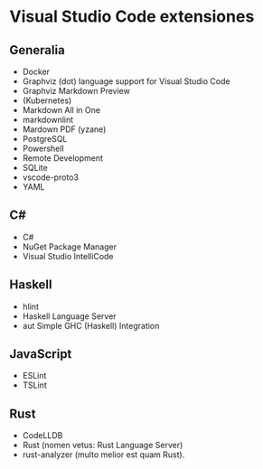 # Visual Studio Code extensiones

## Generalia

* Docker
* Graphviz (dot) language support for Visual Studio Code
* Graphviz Markdown Preview
* (Kubernetes)
* Markdown All in One
* markdownlint
* Mardown PDF (yzane)
* PostgreSQL
* Powershell
* Remote Development
* SQLite
* vscode-proto3
* YAML

## C#

* C#
* NuGet Package Manager
* Visual Studio IntelliCode

## Haskell

* hlint
* Haskell Language Server
* aut Simple GHC (Haskell) Integration

## JavaScript

* ESLint
* TSLint

## Rust

* CodeLLDB
* Rust (nomen vetus: Rust Language Server)
* rust-analyzer (multo melior est quam Rust).
